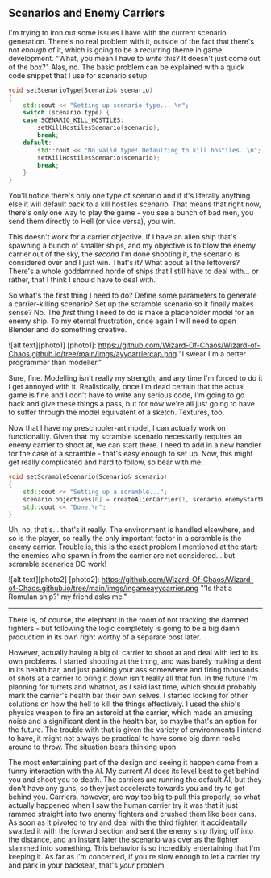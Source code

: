 ## Scenarios and Enemy Carriers

I'm trying to iron out some issues I have with the current scenario generation. There's no real problem with it, outside of the fact that there's not _enough_ of it, which is going to be a recurring theme in game development. "What, you mean I have to _write_ this? It doesn't just come out of the box?" Alas, no. The basic problem can be explained with a quick code snippet that I use for scenario setup:

```cpp
void setScenarioType(Scenario& scenario)
{
	std::cout << "Setting up scenario type... \n";
	switch (scenario.type) {
	case SCENARIO_KILL_HOSTILES:
		setKillHostilesScenario(scenario);
		break;
	default:
		std::cout << "No valid type! Defaulting to kill hostiles. \n";
		setKillHostilesScenario(scenario);
		break;
	}
}
```

You'll notice there's only one type of scenario and if it's literally anything else it will default back to a kill hostiles scenario. That means that right now, there's only one way to play the game - you see a bunch of bad men, you send them directly to Hell (or vice versa), you win.

This doesn't work for a carrier objective. If I have an alien ship that's spawning a bunch of smaller ships, and my objective is to blow the enemy carrier out of the sky, the _second_ I'm done shooting it, the scenario is considered over and I just win. That's it? What about all the leftovers? There's a whole goddamned horde of ships that I still have to deal with... or rather, that I think I should have to deal with.

So what's the first thing I need to do? Define some parameters to generate a carrier-killing scenario? Set up the scramble scenario so it finally makes sense? No. The _first_ thing I need to do is make a placeholder model for an enemy ship. To my eternal frustration, once again I will need to open Blender and do something creative.

![alt text][photo1]
[photo1]: https://github.com/Wizard-Of-Chaos/Wizard-of-Chaos.github.io/tree/main/imgs/ayycarriercap.png "I swear I'm a better programmer than modeller."

Sure, fine. Modelling isn't really my strength, and any time I'm forced to do it I get annoyed with it. Realistically, once I'm dead certain that the actual game is fine and I don't have to write any serious code, I'm going to go back and give these things a pass, but for now we're all just going to have to suffer through the model equivalent of a sketch. Textures, too.

Now that I have my preschooler-art model, I can actually work on functionality. Given that my scramble scenario necessarily requires an enemy carrier to shoot at, we can start there. I need to add in a new handler for the case of a scramble - that's easy enough to set up. Now, this might get really complicated and hard to follow, so bear with me:

```cpp
void setScrambleScenario(Scenario& scenario)
{
	std::cout << "Setting up a scramble...";
	scenario.objectives[0] = createAlienCarrier(1, scenario.enemyStartPos, vector3df(0, 90, 0));
	std::cout << "Done.\n";
}
```

Uh, no, that's... that's it really. The environment is handled elsewhere, and so is the player, so really the only important factor in a scramble is the enemy carrier. Trouble is, this is the exact problem I mentioned at the start: the enemies who spawn in from the carrier are not considered... but scramble scenarios DO work!

![alt text][photo2]
[photo2]: https://github.com/Wizard-Of-Chaos/Wizard-of-Chaos.github.io/tree/main/imgs/ingameayycarrier.png "'Is that a Romulan ship?' my friend asks me."

---

There is, of course, the elephant in the room of not tracking the damned fighters - but following the logic completely is going to be a big damn production in its own right worthy of a separate post later.

However, actually having a big ol' carrier to shoot at and deal with led to its own problems. I started shooting at the thing, and was barely making a dent in its health bar, and just parking your ass somewhere and firing thousands of shots at a carrier to bring it down isn't really all that fun. In the future I'm planning for turrets and whatnot, as I said last time, which should probably mark the carrier's health bar their own selves. I started looking for other solutions on how the hell to kill the things effectively. I used the ship's physics weapon to fire an asteroid at the carrier, which made an amusing noise and a significant dent in the health bar, so maybe that's an option for the future. The trouble with that is given the variety of environments I intend to have, it might not always be practical to have some big damn rocks around to throw. The situation bears thinking upon.

The most entertaining part of the design and seeing it happen came from a funny interaction with the AI. My current AI does its level best to get behind you and shoot you to death. The carriers are running the default AI, but they don't have any guns, so they just accelerate towards you and try to get behind you. Carriers, however, are _way_ too big to pull this properly, so what actually happened when I saw the human carrier try it was that it just rammed straight into two enemy fighters and crushed them like beer cans. As soon as it pivoted to try and deal with the third fighter, it accidentally swatted it with the forward section and sent the enemy ship flying off into the distance, and an instant later the scenario was over as the fighter slammed into something. This behavior is so incredibly entertaining that I'm keeping it. As far as I'm concerned, if you're slow enough to let a carrier try and park in your backseat, that's _your_ problem.